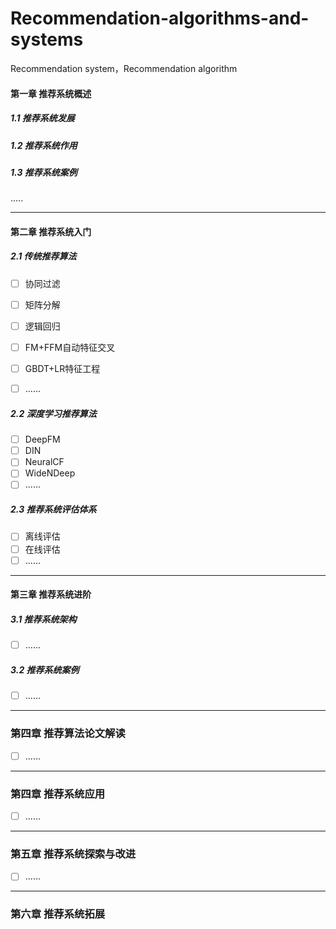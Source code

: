 # Recommendation-algorithms-and-systems
Recommendation system，Recommendation algorithm

#### 第一章 推荐系统概述
##### 1.1 推荐系统发展
##### 1.2 推荐系统作用
##### 1.3 推荐系统案例
.....

---
#### 第二章 推荐系统入门
##### 2.1 传统推荐算法
- [ ] 协同过滤
- [ ] 矩阵分解
- [ ] 逻辑回归
- [ ] FM+FFM自动特征交叉 
- [ ] GBDT+LR特征工程
- [ ] ......


##### 2.2 深度学习推荐算法
- [ ] DeepFM
- [ ] DIN
- [ ] NeuralCF
- [ ] WideNDeep
- [ ] ......

##### 2.3 推荐系统评估体系
- [ ] 离线评估
- [ ] 在线评估
- [ ] ......

---
#### 第三章 推荐系统进阶
##### 3.1 推荐系统架构
- [ ] ......

##### 3.2 推荐系统案例
- [ ] ......

---
### 第四章 推荐算法论文解读
- [ ] ......

---
### 第四章 推荐系统应用
- [ ] ......

---
### 第五章 推荐系统探索与改进
- [ ] ......

---
### 第六章 推荐系统拓展
